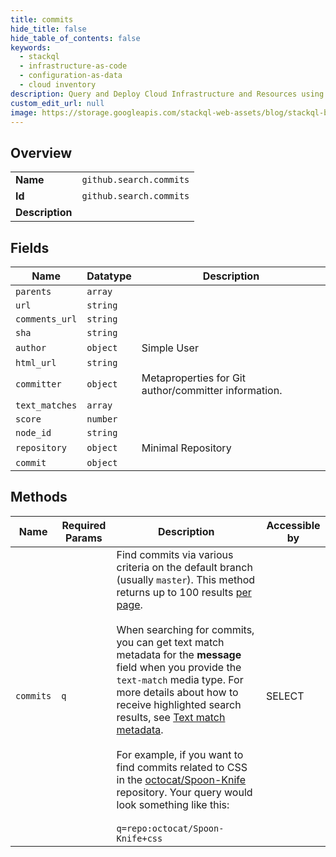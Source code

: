 ```yaml
---
title: commits
hide_title: false
hide_table_of_contents: false
keywords:
  - stackql
  - infrastructure-as-code
  - configuration-as-data
  - cloud inventory
description: Query and Deploy Cloud Infrastructure and Resources using SQL
custom_edit_url: null
image: https://storage.googleapis.com/stackql-web-assets/blog/stackql-blog-post-featured-image.png
---
```

  
    

## Overview
<table><tbody>
<tr><td><b>Name</b></td><td><code>github.search.commits</code></td></tr>
<tr><td><b>Id</b></td><td><code>github.search.commits</code></td></tr>
<tr><td><b>Description</b></td><td></td></tr>
</tbody></table>

## Fields
| Name | Datatype | Description |
| ---- | -------- | ----------- |
| `parents` | `array` |  |
| `url` | `string` |  |
| `comments_url` | `string` |  |
| `sha` | `string` |  |
| `author` | `object` | Simple User |
| `html_url` | `string` |  |
| `committer` | `object` | Metaproperties for Git author/committer information. |
| `text_matches` | `array` |  |
| `score` | `number` |  |
| `node_id` | `string` |  |
| `repository` | `object` | Minimal Repository |
| `commit` | `object` |  |
## Methods
| Name | Required Params | Description | Accessible by |
| ---- | --------------- | ----------- | ------------- |
| `commits` | `q` | Find commits via various criteria on the default branch (usually `master`). This method returns up to 100 results [per page](https://docs.github.com/rest/overview/resources-in-the-rest-api#pagination).<br /><br />When searching for commits, you can get text match metadata for the **message** field when you provide the `text-match` media type. For more details about how to receive highlighted search results, see [Text match<br />metadata](https://docs.github.com/rest/reference/search#text-match-metadata).<br /><br />For example, if you want to find commits related to CSS in the [octocat/Spoon-Knife](https://github.com/octocat/Spoon-Knife) repository. Your query would look something like this:<br /><br />`q=repo:octocat/Spoon-Knife+css` | SELECT |

